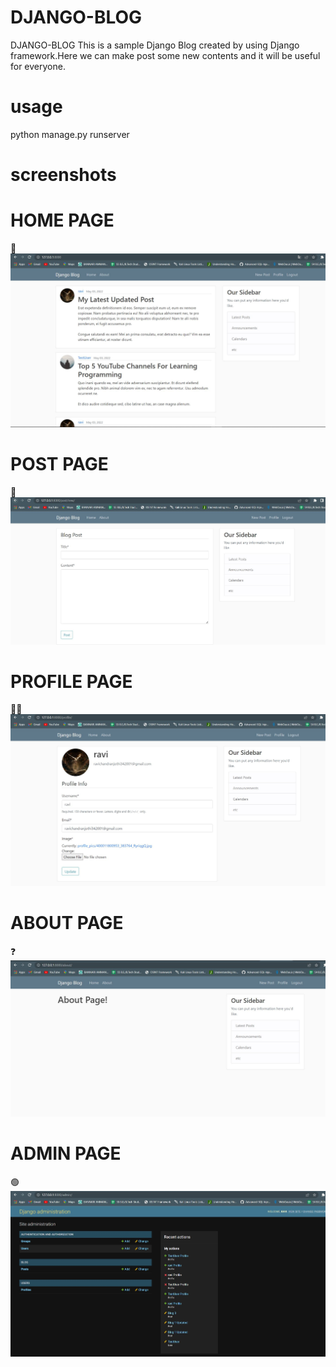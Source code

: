# DJANGO-BLOG
DJANGO-BLOG
This is a sample Django Blog created by using Django framework.Here we can make post some new contents and it will be useful for everyone. 

# usage

python manage.py runserver

# screenshots

# HOME PAGE
🏡   ![App Screenshot](https://github.com/Ravichandran-J/DJANGO-BLOG/blob/main/BLOG-SCREENSHOTS/home.JPG?raw=Ture)

# POST PAGE
📮   ![App Screenshot](https://github.com/Ravichandran-J/DJANGO-BLOG/blob/main/BLOG-SCREENSHOTS/POST_PAGE.JPG?raw=True)

# PROFILE PAGE
👦🏼   ![App Screenshot](https://github.com/Ravichandran-J/DJANGO-BLOG/blob/main/BLOG-SCREENSHOTS/profile_page.JPG?raw=True)

# ABOUT PAGE
❓   ![App Screenshot](https://github.com/Ravichandran-J/DJANGO-BLOG/blob/main/BLOG-SCREENSHOTS/about.JPG?raw=True)
# ADMIN PAGE
🟢   ![App Screenshot](https://github.com/Ravichandran-J/DJANGO-BLOG/blob/main/BLOG-SCREENSHOTS/admin_page.JPG?raw=True)
